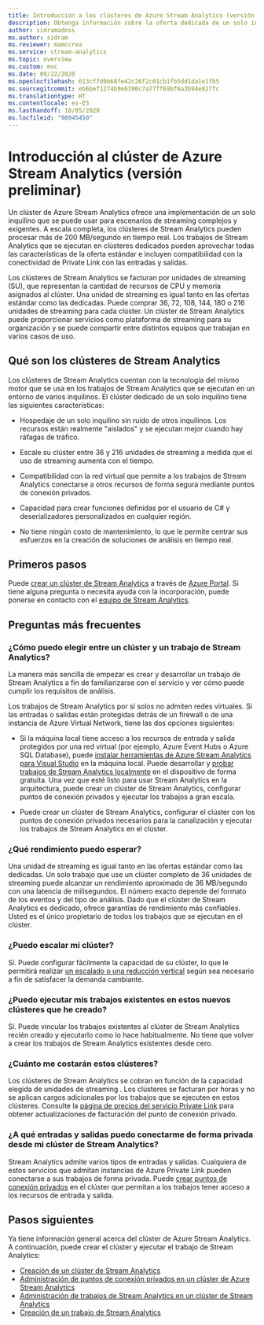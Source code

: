 ```yaml
---
title: Introducción a los clústeres de Azure Stream Analytics (versión preliminar)
description: Obtenga información sobre la oferta dedicada de un solo inquilino del clúster de Stream Analytics.
author: sidramadoss
ms.author: sidram
ms.reviewer: mamccrea
ms.service: stream-analytics
ms.topic: overview
ms.custom: mvc
ms.date: 09/22/2020
ms.openlocfilehash: 613cf7d9b68fe42c26f2c01cb1fb5dd1da1e1fb5
ms.sourcegitcommit: eb6bef1274b9e6390c7a77ff69bf6a3b94e827fc
ms.translationtype: HT
ms.contentlocale: es-ES
ms.lasthandoff: 10/05/2020
ms.locfileid: "90945450"
---
```

# <a name="overview-of-azure-stream-analytics-cluster-preview"></a>Introducción al clúster de Azure Stream Analytics (versión preliminar)

Un clúster de Azure Stream Analytics ofrece una implementación de un solo inquilino que se puede usar para escenarios de streaming complejos y exigentes. A escala completa, los clústeres de Stream Analytics pueden procesar más de 200 MB/segundo en tiempo real. Los trabajos de Stream Analytics que se ejecutan en clústeres dedicados pueden aprovechar todas las características de la oferta estándar e incluyen compatibilidad con la conectividad de Private Link con las entradas y salidas.

Los clústeres de Stream Analytics se facturan por unidades de streaming (SU), que representan la cantidad de recursos de CPU y memoria asignados al clúster. Una unidad de streaming es igual tanto en las ofertas estándar como las dedicadas. Puede comprar 36, 72, 108, 144, 180 o 216 unidades de streaming para cada clúster. Un clúster de Stream Analytics puede proporcionar servicios como plataforma de streaming para su organización y se puede compartir entre distintos equipos que trabajan en varios casos de uso.

## <a name="what-are-stream-analytics-clusters"></a>Qué son los clústeres de Stream Analytics

Los clústeres de Stream Analytics cuentan con la tecnología del mismo motor que se usa en los trabajos de Stream Analytics que se ejecutan en un entorno de varios inquilinos. El clúster dedicado de un solo inquilino tiene las siguientes características:

* Hospedaje de un solo inquilino sin ruido de otros inquilinos. Los recursos están realmente "aislados" y se ejecutan mejor cuando hay ráfagas de tráfico.

* Escale su clúster entre 36 y 216 unidades de streaming a medida que el uso de streaming aumenta con el tiempo.

* Compatibilidad con la red virtual que permite a los trabajos de Stream Analytics conectarse a otros recursos de forma segura mediante puntos de conexión privados.

* Capacidad para crear funciones definidas por el usuario de C# y deserializadores personalizados en cualquier región.

* No tiene ningún costo de mantenimiento, lo que le permite centrar sus esfuerzos en la creación de soluciones de análisis en tiempo real.

## <a name="how-to-get-started"></a>Primeros pasos

Puede [crear un clúster de Stream Analytics](create-cluster.md) a través de [Azure Portal](https://aka.ms/asaclustercreateportal). Si tiene alguna pregunta o necesita ayuda con la incorporación, puede ponerse en contacto con el [equipo de Stream Analytics](mailto:askasa@microsoft.com).

## <a name="frequently-asked-questions"></a>Preguntas más frecuentes

### <a name="how-do-i-choose-between-a-stream-analytics-cluster-and-a-stream-analytics-job"></a>¿Cómo puedo elegir entre un clúster y un trabajo de Stream Analytics?

La manera más sencilla de empezar es crear y desarrollar un trabajo de Stream Analytics a fin de familiarizarse con el servicio y ver cómo puede cumplir los requisitos de análisis.

Los trabajos de Stream Analytics por sí solos no admiten redes virtuales. Si las entradas o salidas están protegidas detrás de un firewall o de una instancia de Azure Virtual Network, tiene las dos opciones siguientes:

* Si la máquina local tiene acceso a los recursos de entrada y salida protegidos por una red virtual (por ejemplo, Azure Event Hubs o Azure SQL Database), puede [instalar herramientas de Azure Stream Analytics para Visual Studio](stream-analytics-tools-for-visual-studio-install.md) en la máquina local. Puede desarrollar y [probar trabajos de Stream Analytics localmente](stream-analytics-live-data-local-testing.md) en el dispositivo de forma gratuita. Una vez que esté listo para usar Stream Analytics en la arquitectura, puede crear un clúster de Stream Analytics, configurar puntos de conexión privados y ejecutar los trabajos a gran escala.

* Puede crear un clúster de Stream Analytics, configurar el clúster con los puntos de conexión privados necesarios para la canalización y ejecutar los trabajos de Stream Analytics en el clúster.

### <a name="what-performance-can-i-expect"></a>¿Qué rendimiento puedo esperar?

Una unidad de streaming es igual tanto en las ofertas estándar como las dedicadas. Un solo trabajo que use un clúster completo de 36 unidades de streaming puede alcanzar un rendimiento aproximado de 36 MB/segundo con una latencia de milisegundos. El número exacto depende del formato de los eventos y del tipo de análisis. Dado que el clúster de Stream Analytics es dedicado, ofrece garantías de rendimiento más confiables. Usted es el único propietario de todos los trabajos que se ejecutan en el clúster.

### <a name="can-i-scale-my-cluster"></a>¿Puedo escalar mi clúster?

Sí. Puede configurar fácilmente la capacidad de su clúster, lo que le permitirá realizar [un escalado o una reducción vertical](scale-cluster.md) según sea necesario a fin de satisfacer la demanda cambiante.

### <a name="can-i-run-my-existing-jobs-on-these-new-clusters-ive-created"></a>¿Puedo ejecutar mis trabajos existentes en estos nuevos clústeres que he creado?

Sí. Puede vincular los trabajos existentes al clúster de Stream Analytics recién creado y ejecutarlo como lo hace habitualmente. No tiene que volver a crear los trabajos de Stream Analytics existentes desde cero.

### <a name="how-much-will-these-clusters-cost-me"></a>¿Cuánto me costarán estos clústeres?

Los clústeres de Stream Analytics se cobran en función de la capacidad elegida de unidades de streaming . Los clústeres se facturan por horas y no se aplican cargos adicionales por los trabajos que se ejecuten en estos clústeres. Consulte la [página de precios del servicio Private Link](https://azure.microsoft.com/pricing/details/private-link/) para obtener actualizaciones de facturación del punto de conexión privado.

### <a name="which-inputs-and-outputs-can-i-privately-connect-to-from-my-stream-analytics-cluster"></a>¿A qué entradas y salidas puedo conectarme de forma privada desde mi clúster de Stream Analytics?

Stream Analytics admite varios tipos de entradas y salidas. Cualquiera de estos servicios que admitan instancias de Azure Private Link pueden conectarse a sus trabajos de forma privada. Puede [crear puntos de conexión privados](private-endpoints.md) en el clúster que permitan a los trabajos tener acceso a los recursos de entrada y salida.

## <a name="next-steps"></a>Pasos siguientes

Ya tiene información general acerca del clúster de Azure Stream Analytics. A continuación, puede crear el clúster y ejecutar el trabajo de Stream Analytics: 

* [Creación de un clúster de Stream Analytics](create-cluster.md)
* [Administración de puntos de conexión privados en un clúster de Azure Stream Analytics](private-endpoints.md)
* [Administración de trabajos de Stream Analytics en un clúster de Stream Analytics](manage-jobs-cluster.md)
* [Creación de un trabajo de Stream Analytics](stream-analytics-quick-create-portal.md)
